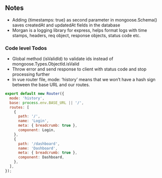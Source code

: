 ## Notes

* Adding {timestamps: true} as second parameter in mongoose.Schema() saves createdAt and updatedAt fields in the database
* Morgan is a logging library for express, helps format logs with time stamps, headers, req object, response objects, status code etc.

### Code level Todos
* Global method (isValidId) to validate ids instead of mongoose.Types.ObjectId.isValid
* Throw error and send response to client with status code and stop processing further
* In vue router file, mode: ‘history’ means that we won’t have a hash sign between the base URL and our routes.
```javascript
export default new Router({
  mode: 'history',
  base: process.env.BASE_URL || '/',
  routes: [
    {
      path: '/',
      name: 'Login',
      meta: { breadcrumb: true },
      component: Login,
    },
    {
      path: '/dashboard',
      name: 'Dashboard',
      meta: { breadcrumb: true },
      component: Dashboard,
    },
  ],
});
```
